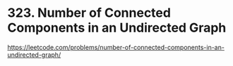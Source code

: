 # 323. Number of Connected Components in an Undirected Graph

https://leetcode.com/problems/number-of-connected-components-in-an-undirected-graph/